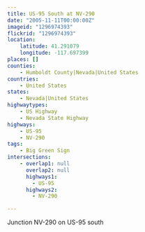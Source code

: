 ```yaml
---
title: US-95 South at NV-290
date: "2005-11-11T00:00:00Z"
imageid: "1296974393"
flickrid: "1296974393"
location:
    latitude: 41.291079
    longitude: -117.697399
places: []
counties:
    - Humboldt County|Nevada|United States
countries:
    - United States
states:
    - Nevada|United States
highwaytypes:
    - US Highway
    - Nevada State Highway
highways:
    - US-95
    - NV-290
tags:
    - Big Green Sign
intersections:
    - overlap1: null
      overlap2: null
      highways1:
        - US-95
      highways2:
        - NV-290

---
```

Junction NV-290 on US-95 south